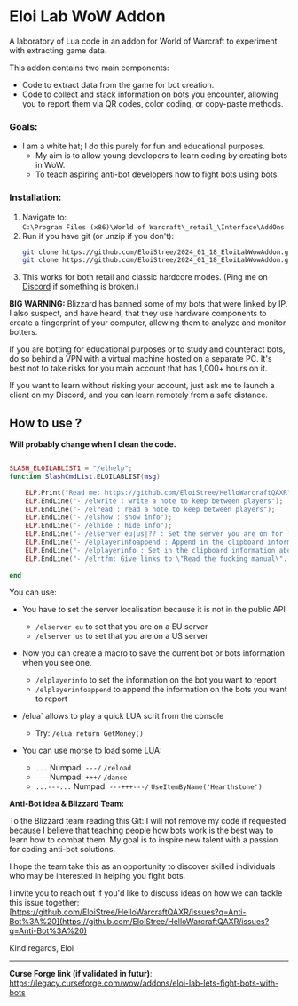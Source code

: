 

# Eloi Lab WoW Addon  

A laboratory of Lua code in an addon for World of Warcraft to experiment with extracting game data.  

This addon contains two main components:  
- Code to extract data from the game for bot creation.  
- Code to collect and stack information on bots you encounter, allowing you to report them via QR codes, color coding, or copy-paste methods.  

### Goals:  
- I am a white hat; I do this purely for fun and educational purposes.  
  - My aim is to allow young developers to learn coding by creating bots in WoW.  
  - To teach aspiring anti-bot developers how to fight bots using bots.  

### Installation:  
1. Navigate to:  
   `C:\Program Files (x86)\World of Warcraft\_retail_\Interface\AddOns`  
2. Run if you have git (or unzip if you don't):  
   ```sh
   git clone https://github.com/EloiStree/2024_01_18_EloiLabWowAddon.git "C:\Program Files (x86)\World of Warcraft\_classic_era_\Interface\AddOns\EloiLab"
   git clone https://github.com/EloiStree/2024_01_18_EloiLabWowAddon.git "C:\Program Files (x86)\World of Warcraft\_retail_\Interface\AddOns\EloiLab"
   ```  
3. This works for both retail and classic hardcore modes. (Ping me on [Discord](https://discord.gg/WnmXsXHbSn) if something is broken.)

**BIG WARNING:**
Blizzard has banned some of my bots that were linked by IP. I also suspect, and have heard, that they use hardware components to create a fingerprint of your computer, allowing them to analyze and monitor botters.

If you are botting for educational purposes or to study and counteract bots, do so behind a VPN with a virtual machine hosted on a separate PC. It's best not to take risks for you main account that has 1,000+ hours on it.

If you want to learn without risking your account, just ask me to launch a client on my Discord, and you can learn remotely from a safe distance.

## How to use ?
**Will probably change when I clean the code.**

``` lua 

SLASH_ELOILABLIST1 = "/elhelp";
function SlashCmdList.ELOILABLIST(msg)

    ELP.Print("Read me: https://github.com/EloiStree/HelloWarcraftQAXR");
    ELP.EndLine("- /elwrite : write a note to keep between players");
    ELP.EndLine("- /elread : read a note to keep between players");
    ELP.EndLine("- /elshow : show info");
    ELP.EndLine("- /elhide : hide info");
    ELP.EndLine("- /elserver eu|us|?? : Set the server you are on for link generation");
    ELP.EndLine("- /elplayerinfoappend : Append in the clipboard information about the target and mouseover")
    ELP.EndLine("- /elplayerinfo : Set in the clipboard information about the target and mouseover")
    ELP.EndLine("- /elrtfm: Give links to \"Read the fucking manual\". :)- ")
    
end

```

You can use: 
- You have to set the server localisation because it is not in the public API
  - `/elserver eu` to set that you are on a EU server
  - `/elserver us` to set that you are on a US server
- Now you can create a macro to save the current bot or bots information when you see one.
  - `/elplayerinfo` to set the information on the bot you want to report
  - `/elplayerinfoappend` to append the information on the bots you want to report
 - /elua` allows to play a quick LUA scrit from the console
   - Try: `/elua return GetMoney() `
  
- You can use morse to load some LUA:
  - `...` Numpad: `---/` `/reload`
  - `---` Numpad: `+++/` `/dance`
  - `...---...` Numpad: `---+++---/` `UseItemByName('Hearthstone')`


**Anti-Bot idea & Blizzard Team:**

To the Blizzard team reading this Git:
I will not remove my code if requested because I believe that teaching people how bots work is the best way to learn how to combat them. My goal is to inspire new talent with a passion for coding anti-bot solutions.

I hope the team take this as an opportunity to discover skilled individuals who may be interested in helping you fight bots.

I invite you to reach out if you'd like to discuss ideas on how we can tackle this issue together:
[https://github.com/EloiStree/HelloWarcraftQAXR/issues?q=Anti-Bot%3A%20](https://github.com/EloiStree/HelloWarcraftQAXR/issues?q=Anti-Bot%3A%20)  

Kind regards,
Eloi


-------------------

**Curse Forge link (if validated in futur)**:  
https://legacy.curseforge.com/wow/addons/eloi-lab-lets-fight-bots-with-bots  

